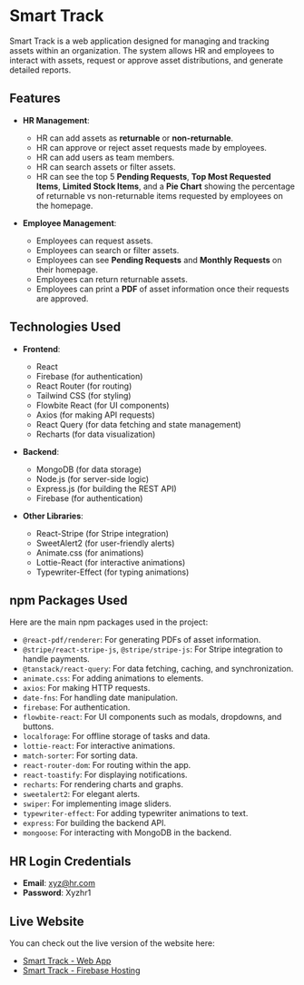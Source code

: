 # Smart Track

Smart Track is a web application designed for managing and tracking assets within an organization. The system allows HR and employees to interact with assets, request or approve asset distributions, and generate detailed reports. 

## Features

- **HR Management**:
  - HR can add assets as **returnable** or **non-returnable**.
  - HR can approve or reject asset requests made by employees.
  - HR can add users as team members.
  - HR can search assets or filter assets.
  - HR can see the top 5 **Pending Requests**, **Top Most Requested Items**, **Limited Stock Items**, and a **Pie Chart** showing the percentage of returnable vs non-returnable items requested by employees on the homepage.

- **Employee Management**:
  - Employees can request assets.
  - Employees can search or filter assets.
  - Employees can see **Pending Requests** and **Monthly Requests** on their homepage.
  - Employees can return returnable assets.
  - Employees can print a **PDF** of asset information once their requests are approved.

## Technologies Used

- **Frontend**:
  - React
  - Firebase (for authentication)
  - React Router (for routing)
  - Tailwind CSS (for styling)
  - Flowbite React (for UI components)
  - Axios (for making API requests)
  - React Query (for data fetching and state management)
  - Recharts (for data visualization)

- **Backend**:
  - MongoDB (for data storage)
  - Node.js (for server-side logic)
  - Express.js (for building the REST API)
  - Firebase (for authentication)

- **Other Libraries**:
  - React-Stripe (for Stripe integration)
  - SweetAlert2 (for user-friendly alerts)
  - Animate.css (for animations)
  - Lottie-React (for interactive animations)
  - Typewriter-Effect (for typing animations)

## npm Packages Used

Here are the main npm packages used in the project:

- `@react-pdf/renderer`: For generating PDFs of asset information.
- `@stripe/react-stripe-js`, `@stripe/stripe-js`: For Stripe integration to handle payments.
- `@tanstack/react-query`: For data fetching, caching, and synchronization.
- `animate.css`: For adding animations to elements.
- `axios`: For making HTTP requests.
- `date-fns`: For handling date manipulation.
- `firebase`: For authentication.
- `flowbite-react`: For UI components such as modals, dropdowns, and buttons.
- `localforage`: For offline storage of tasks and data.
- `lottie-react`: For interactive animations.
- `match-sorter`: For sorting data.
- `react-router-dom`: For routing within the app.
- `react-toastify`: For displaying notifications.
- `recharts`: For rendering charts and graphs.
- `sweetalert2`: For elegant alerts.
- `swiper`: For implementing image sliders.
- `typewriter-effect`: For adding typewriter animations to text.
- `express`: For building the backend API.
- `mongoose`: For interacting with MongoDB in the backend.


## HR Login Credentials

- **Email**: xyz@hr.com
- **Password**: Xyzhr1

## Live Website

You can check out the live version of the website here:

- [Smart Track - Web App](https://smart-track-8eed9.web.app/)
- [Smart Track - Firebase Hosting](https://smart-track-8eed9.firebaseapp.com/)
